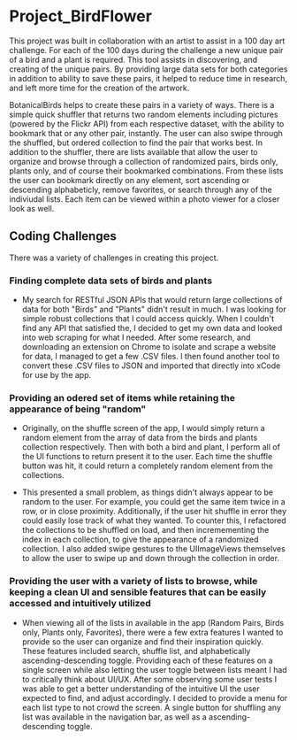 # Project_BirdFlower
This project was built in collaboration with an artist to assist in a 100 day art challenge. For each of the 100 days during the challenge a new unique pair of a bird and a plant is required. This tool assists in discovering, and creating of the unique pairs. By providing large data sets for both categories in addition to ability to save these pairs, it helped to reduce time in research, and left more time for the creation of the artwork. 

BotanicalBirds helps to create these pairs in a variety of ways. There is a simple quick shuffler that returns two random elements including pictures (powered by  the Flickr API) from each respective dataset, with the ability to bookmark that or any other pair, instantly. The user can also swipe through the shuffled, but ordered collection to find the pair that works best. In addition to the shuffler, there are lists available that allow the user to organize and browse through a collection of randomized pairs, birds only, plants only, and of course their bookmarked combinations. From these lists the user can bookmark directly on any element, sort ascending or descending alphabeticly, remove favorites, or search through any of the indiviudal lists. Each item can be viewed within a photo viewer for a closer look as well. 



## Coding Challenges
There was a variety of challenges in creating this project. 

### Finding complete data sets of birds and plants
  
  - My search for RESTful JSON APIs that would return large collections of data for both "Birds" and "Plants" didn't result in much. I was looking for simple robust collections that I could access quickly. When I couldn't find any API that satisfied the, I decided to get my own data and looked into web scraping for what I needed. After some research, and downloading an extension on Chrome to isolate and scrape a website for data, I managed to get a few .CSV files. I then found another tool to convert these .CSV files to JSON and imported that directly into xCode for use by the app.

### Providing an odered set of items while retaining the appearance of being "random"

- Originally, on the shuffle screen of the app, I would simply return a random element from the array of data from the birds and plants collection respectively. Then with both a bird and plant, I perform all of the UI functions to return present it to the user. Each time the shuffle button was hit, it could return a completely random element from the collections. 

- This presented a small problem, as things didn't always appear to be random to the user. For example, you could get the same item twice in a row, or in close proximity. Additionally, if the user hit shuffle in error they could easily lose track of what they wanted. To counter this, I refactored the collections to be shuffled on load, and then incremementing the index in each collection, to give the appearance of a randomized collection. I also added swipe gestures to the UIImageViews themselves to allow the user to swipe up and down through the collection in order. 

### Providing the user with a variety of lists to browse, while keeping a clean UI and sensible features that can be easily accessed and intuitively utilized

- When viewing all of the lists in available in the app (Random Pairs, Birds only, Plants only, Favorites), there were a few extra features I wanted to provide so the user can organize and find their inspiration quickly. These features included search, shuffle list, and alphabetically ascending-descending toggle. Providing each of these features on a single screen while also letting the user toggle between lists meant I had to critically think about UI/UX. After some observing some user tests I was able to get a better understanding of the intuitive UI the user expected to find, and adjust accordingly. I decided to provide a menu for each list type to not crowd the screen. A single button for shuffling any list was available in the navigation bar, as well as a ascending-descending toggle. 



